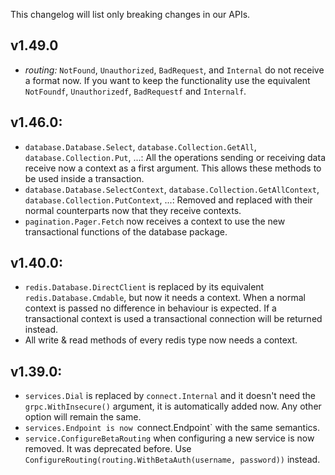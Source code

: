
This changelog will list only breaking changes in our APIs.


## v1.49.0

- *routing:* `NotFound`, `Unauthorized`, `BadRequest`, and `Internal` do not receive a format now. If you want to keep the functionality use the equivalent `NotFoundf`, `Unauthorizedf`, `BadRequestf` and `Internalf`.


## v1.46.0:

- `database.Database.Select`, `database.Collection.GetAll`, `database.Collection.Put`, ...: All the operations sending or receiving data receive now a context as a first argument. This allows these methods to be used inside a transaction.
- `database.Database.SelectContext`, `database.Collection.GetAllContext`, `database.Collection.PutContext`, ...: Removed and replaced with their normal counterparts now that they receive contexts.
- `pagination.Pager.Fetch` now receives a context to use the new transactional functions of the database package.


## v1.40.0:

- `redis.Database.DirectClient` is replaced by its equivalent `redis.Database.Cmdable`, but now it needs a context. When a normal context is passed no difference in behaviour is expected. If a transactional context is used a transactional connection will be returned instead.
- All write & read methods of every redis type now needs a context.


## v1.39.0:

- `services.Dial` is replaced by `connect.Internal` and it doesn't need the `grpc.WithInsecure()` argument, it is automatically added now. Any other option will remain the same.
- `services.Endpoint is now `connect.Endpoint` with the same semantics.
- `service.ConfigureBetaRouting` when configuring a new service is now removed. It was deprecated before. Use `ConfigureRouting(routing.WithBetaAuth(username, password))` instead.

